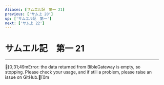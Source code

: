 ```yaml
---
Aliases: [サムエル記　第一 21]
previous: ['サム上 20']
up: ['サムエル記　第一']
next: ['サム上 22']
---
```

# サムエル記　第一 21

***
[0;31;49mError: the data returned from BibleGateway is empty, so stopping. Please check your usage, and if still a problem, please raise an issue on GitHub.[0m
